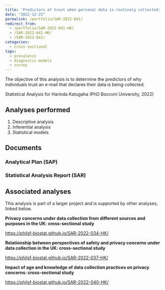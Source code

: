 ```yaml
---
title: 'Predictors of trust when personal data is routinely collected: cross-sectional study'
date: "2022-12-23"
permalink: /portfolio/SAR-2022-041/
redirect_from:
  - /portfolio/SAR-2022-041-HK/
  - /SAR-2022-041-HK/
  - /SAR-2022-041/
categories:
  - cross-sectional
tags:
  - prevalence
  - diagnostic-models
  - survey
---
```


The objective of this analysis is to determine the predictors of why individuals trust an e-mail that declares their data is being collected.

Statistical Analysis for Harinda Katugaha (PhD Bocconi University, 2022)
<!-- Technical Report for Harinda Katugaha (PhD Bocconi University, 2022) -->

## Analyses performed

1. Descriptive analysis
1. Inferential analysis
1. Statistical models

## Documents

<!-- The client has requested that this analysis be kept confidential until a future date, determined by the client. -->
<!-- All documents from this consultation are therefore not published online and only the title and year of the analysis will be included in the consultant's Portfolio. -->
<!-- After the agreed date is reached, the documents will be released. -->

<!-- The client has requested that this analysis be kept confidential. -->
<!-- All documents from this consultation are therefore not published online and only the title and year of the analysis will be included in the consultant's Portfolio. -->

### Analytical Plan (SAP)

<!-- - [PDF][sap] -->

### Statistical Analysis Report (SAR)

<!-- - [PDF][sar] -->

## Associated analyses

This analysis is part of a larger project and is supported by other analyses, linked below.

**Privacy concerns under data collection from different sources and purposes in the UK: cross-sectional study**

<https://philsf-biostat.github.io/SAR-2022-034-HK/>

**Relationship between perspectives of safety and privacy concerns under data collection in the UK: cross-sectional study**

<https://philsf-biostat.github.io/SAR-2022-037-HK/>

**Impact of age and knowledge of data collection practices on privacy concerns: cross-sectional study**

<https://philsf-biostat.github.io/SAR-2022-040-HK/>


<!-- --- -->

[sap]: /files/SAP-2022-041-HK-v01.pdf
[sar]: /files/SAR-2022-041-HK-v01.pdf
